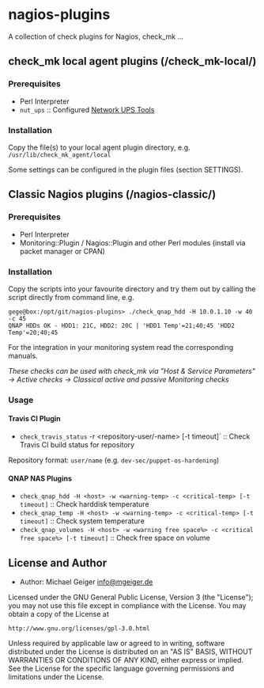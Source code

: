 # nagios-plugins

A collection of check plugins for Nagios, check_mk ...


## check_mk local agent plugins (/check_mk-local/)

### Prerequisites

- Perl Interpreter
- `nut_ups` :: Configured [Network UPS Tools](http://www.networkupstools.org)

### Installation

Copy the file(s) to your local agent plugin directory, e.g. `/usr/lib/check_mk_agent/local`

Some settings can be configured in the plugin files (section SETTINGS).


## Classic Nagios plugins (/nagios-classic/)

### Prerequisites

- Perl Interpreter
- Monitoring::Plugin / Nagios::Plugin and other Perl modules (install via packet manager or CPAN)


### Installation

Copy the scripts into your favourite directory and try them out by calling the script directly from command line, e.g.

    gege@box:/opt/git/nagios-plugins> ./check_qnap_hdd -H 10.0.1.10 -w 40 -c 45
	QNAP HDDs OK - HDD1: 21C, HDD2: 20C | 'HDD1 Temp'=21;40;45 'HDD2 Temp'=20;40;45

For the integration in your monitoring system read the corresponding manuals.

*These checks can be used with check_mk via "Host & Service Parameters" -> Active checks -> Classical active and passive Monitoring checks*

### Usage

#### Travis CI Plugin

- `check_travis_status` -r <repository-user/-name> [-t timeout]` :: Check Travis CI build status for repository

Repository format: `user/name` (e.g. `dev-sec/puppet-os-hardening`)

#### QNAP NAS Plugins

- `check_qnap_hdd -H <host> -w <warning-temp> -c <critical-temp> [-t timeout]` :: Check harddisk temperature
- `check_qnap_temp -H <host> -w <warning-temp> -c <critical-temp> [-t timeout]` :: Check system temperature
- `check_qnap_volumes -H <host> -w <warning free space%> -c <critical free space%> [-t timeout]` :: Check free space on volume


## License and Author

* Author: Michael Geiger <info@mgeiger.de>

Licensed under the GNU General Public License, Version 3 (the "License"); you may not use this file except in compliance with the License. You may obtain a copy of the License at

    http://www.gnu.org/licenses/gpl-3.0.html

Unless required by applicable law or agreed to in writing, software distributed under the License is distributed on an "AS IS" BASIS, WITHOUT WARRANTIES OR CONDITIONS OF ANY KIND, either express or implied. See the License for the specific language governing permissions and limitations under the License.

